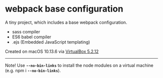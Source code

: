 # webpack base configuration

A tiny project, which includes a base webpack configuration.

* sass compiler
* ES6 babel compiler
* .ejs (Embedded JavaScript templating)

Created on macOS 10.13.6 via [VirtualBox 5.2.12](https://virtualbox.org/)

---

Note! Use **`--no-bin-links`** to install the node modules on a virtual machine (e.g. npm i **`--no-bin-links`**).
